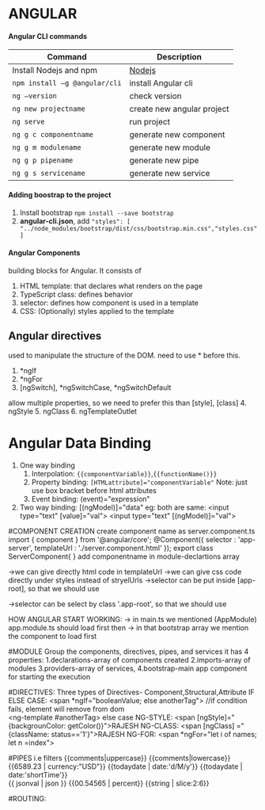  # ANGULAR

#### Angular CLI commands
| Command | Description |
| ----------- | ----------- |
| Install Nodejs and npm | [Nodejs](https://nodejs.org/) |
| ```npm install –g @angular/cli``` | install Angular cli  |
| ```ng –version``` | check version |
| ```ng new projectname``` | create new angular project |
| ```ng serve``` | run project |
| ```ng g c componentname``` | generate new component |
| ```ng g m modulename``` | generate new module |
| ```ng g p pipename``` | generate new pipe |
| ```ng g s servicename``` | generate new service |

#### Adding boostrap to the project 
1. Install bootstrap ```npm install --save bootstrap```
2. __angular-cli.json__, add ```"styles": [ "../node_modules/bootstrap/dist/css/bootstrap.min.css","styles.css"]```

#### Angular Components
building blocks for Angular. It consists of
1. HTML template: that declares what renders on the page
2. TypeScript class: defines behavior
3. selector: defines how component is used in a template
4. CSS: (Optionally) styles applied to the template


## Angular directives
used to manipulate the structure of the DOM. need to use * before this. 
1. *ngIf
2. *ngFor
3. [ngSwitch], *ngSwitchCase, *ngSwitchDefault

allow multiple properties, so we need to prefer this than [style], [class]
4. ngStyle
5. ngClass
6. ngTemplateOutlet


# Angular Data Binding
1. One way binding	
	1. Interpolation:  ```{{componentVariable}}```,```{{functionName()}}```
	2. Property binding: ```[HTMLattribute]="componentVariable"```   Note: just use box bracket before html attributes  
	3. Event binding: (event)="expression"
2. Two way binding: [(ngModel)]="data"
		eg: both are same: <input type="text" [value]="val"> <input type="text" [(ngModel)]="val">

#COMPONENT CREATION
	create component name as server.component.ts
		import { component } from '@angular/core';
		@Component({
			selector : 'app-server',
			templateUrl : './server.component.html' 
		});
		export class ServerComponent{
		}
	add componentname in module-declartions array

->we can give directly html code in templateUrl
->we can give css code directly under styles instead of stryelUrls
->selector can be put inside [app-root], so that we should use <div app-root></div>
->selector can be select by class '.app-root', so that we should use <div class="div-root"></div>

HOW ANGULAR START WORKING:
	-> in main.ts we mentioned (AppModule) app.module.ts should load first
	then -> in that bootstrap array we mention the component to load first

#MODULE
	Group the components, directives, pipes, and services
	it has 4 properties: 
		1.declarations-array of components created
		2.imports-array of modules
		3.providers-array of services, 
		4.bootstrap-main app component for starting the execution

#DIRECTIVES:
	Three types of Directives- Component,Structural,Attribute
	IF ELSE CASE:
		<span *ngIf="booleanValue; else anotherTag"></span>	//if condition fails, element will remove from dom	
		<ng-template #anotherTag> <span>else case</span><ng-template>
	NG-STYLE:
		<span [ngStyle]="{backgrounColor: getColor()}">RAJESH</span>
	NG-CLASS:
		<span [ngClass]	="{className: status=='1'}">RAJESH</span>
	NG-FOR:
		<span *ngFor="let i of names; let n =index"></span>	

#PIPES  i.e filters
	{{comments|uppercase}}
	{{comments|lowercase}}
	{{6589.23 | currency:"USD"}}
	{{todaydate | date:'d/M/y'}}
	{{todaydate | date:'shortTime'}}	
	{{ jsonval | json }}
	{{00.54565 | percent}}
	{{string | slice:2:6}}		
	

#ROUTING:	
	

